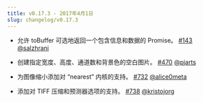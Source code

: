 ```yaml
---
title: v0.17.3 - 2017年4月1日
slug: changelog/v0.17.3
---
```


* 允许 toBuffer 可选地返回一个包含信息和数据的 Promise。
  [#143](https://github.com/lovell/sharp/issues/143)
  [@salzhrani](https://github.com/salzhrani)

* 创建指定宽度、高度、通道数和背景色的空白图片。
  [#470](https://github.com/lovell/sharp/issues/470)
  [@pjarts](https://github.com/pjarts)

* 为图像缩小添加对 “nearest” 内核的支持。
  [#732](https://github.com/lovell/sharp/pull/732)
  [@alice0meta](https://github.com/alice0meta)

* 添加对 TIFF 压缩和预测器选项的支持。
  [#738](https://github.com/lovell/sharp/pull/738)
  [@kristojorg](https://github.com/kristojorg)